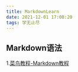 ```yaml
---
title: MarkdownLearn
date: 2021-12-01 17:08:20
tags: 学无止尽
---
```

## Markdown语法

1.[菜鸟教程-Markdown教程](https://www.runoob.com/markdown/md-advance.html)
